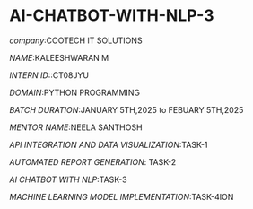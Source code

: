 # AI-CHATBOT-WITH-NLP-3
*company*:COOTECH IT SOLUTIONS

*NAME*:KALEESHWARAN M

*INTERN ID*::CT08JYU

*DOMAIN*:PYTHON PROGRAMMING

*BATCH DURATION*:JANUARY 5TH,2025 to FEBUARY 5TH,2025

*MENTOR NAME*:NEELA SANTHOSH

*API INTEGRATION AND DATA VISUALIZATION*:TASK-1

*AUTOMATED REPORT GENERATION*: TASK-2

*AI CHATBOT WITH NLP*:TASK-3

*MACHINE LEARNING MODEL IMPLEMENTATION*:TASK-4ION
